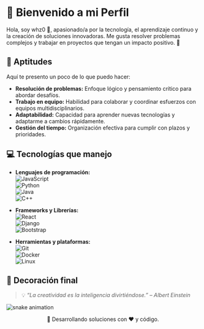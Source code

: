 # 🌟 Bienvenido a mi Perfil  

Hola, soy whz0 👋, apasionado/a por la tecnología, el aprendizaje continuo y la creación de soluciones innovadoras. Me gusta resolver problemas complejos y trabajar en proyectos que tengan un impacto positivo. 🚀  

## 🧠 Aptitudes  
Aquí te presento un poco de lo que puedo hacer:  
- **Resolución de problemas:** Enfoque lógico y pensamiento crítico para abordar desafíos.  
- **Trabajo en equipo:** Habilidad para colaborar y coordinar esfuerzos con equipos multidisciplinarios.  
- **Adaptabilidad:** Capacidad para aprender nuevas tecnologías y adaptarme a cambios rápidamente.  
- **Gestión del tiempo:** Organización efectiva para cumplir con plazos y prioridades.  

## 💻 Tecnologías que manejo  
- **Lenguajes de programación:**  
  ![JavaScript](https://img.shields.io/badge/JavaScript-F7DF1E?style=flat&logo=javascript&logoColor=black)  
  ![Python](https://img.shields.io/badge/Python-3776AB?style=flat&logo=python&logoColor=white)  
  ![Java](https://img.shields.io/badge/Java-007396?style=flat&logo=java&logoColor=white)  
  ![C++](https://img.shields.io/badge/C++-00599C?style=flat&logo=c%2B%2B&logoColor=white)  

- **Frameworks y Librerías:**  
  ![React](https://img.shields.io/badge/React-20232A?style=flat&logo=react&logoColor=61DAFB)  
  ![Django](https://img.shields.io/badge/Django-092E20?style=flat&logo=django&logoColor=white)  
  ![Bootstrap](https://img.shields.io/badge/Bootstrap-563D7C?style=flat&logo=bootstrap&logoColor=white)  

- **Herramientas y plataformas:**  
  ![Git](https://img.shields.io/badge/Git-F05032?style=flat&logo=git&logoColor=white)  
  ![Docker](https://img.shields.io/badge/Docker-2496ED?style=flat&logo=docker&logoColor=white)  
  ![Linux](https://img.shields.io/badge/Linux-FCC624?style=flat&logo=linux&logoColor=black)  

## 🎨 Decoración final  
> 💡 *“La creatividad es la inteligencia divirtiéndose.” – Albert Einstein*  

<img src="https://whz0.github.io/whz0/snake.svg" alt="snake animation" />

<p align="center">  
  🚀 Desarrollando soluciones con ❤️ y código.  
</p>
